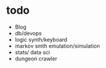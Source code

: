 # todo
- Blog
- db/devops
- logic synth/keyboard
- markov smth emulation/simulation
- stats/ data sci
- dungeon crawler

